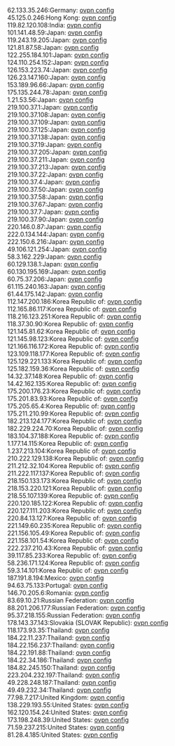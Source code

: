 62.133.35.246:Germany: [ovpn config](vpn/62_133_35_246.ovpn)  
45.125.0.246:Hong Kong: [ovpn config](vpn/45_125_0_246.ovpn)  
119.82.120.108:India: [ovpn config](vpn/119_82_120_108.ovpn)  
101.141.48.59:Japan: [ovpn config](vpn/101_141_48_59.ovpn)  
119.243.19.205:Japan: [ovpn config](vpn/119_243_19_205.ovpn)  
121.81.87.58:Japan: [ovpn config](vpn/121_81_87_58.ovpn)  
122.255.184.101:Japan: [ovpn config](vpn/122_255_184_101.ovpn)  
124.110.254.152:Japan: [ovpn config](vpn/124_110_254_152.ovpn)  
126.153.223.74:Japan: [ovpn config](vpn/126_153_223_74.ovpn)  
126.23.147.160:Japan: [ovpn config](vpn/126_23_147_160.ovpn)  
153.189.96.66:Japan: [ovpn config](vpn/153_189_96_66.ovpn)  
175.135.244.78:Japan: [ovpn config](vpn/175_135_244_78.ovpn)  
1.21.53.56:Japan: [ovpn config](vpn/1_21_53_56.ovpn)  
219.100.37.1:Japan: [ovpn config](vpn/219_100_37_1.ovpn)  
219.100.37.108:Japan: [ovpn config](vpn/219_100_37_108.ovpn)  
219.100.37.109:Japan: [ovpn config](vpn/219_100_37_109.ovpn)  
219.100.37.125:Japan: [ovpn config](vpn/219_100_37_125.ovpn)  
219.100.37.138:Japan: [ovpn config](vpn/219_100_37_138.ovpn)  
219.100.37.19:Japan: [ovpn config](vpn/219_100_37_19.ovpn)  
219.100.37.205:Japan: [ovpn config](vpn/219_100_37_205.ovpn)  
219.100.37.211:Japan: [ovpn config](vpn/219_100_37_211.ovpn)  
219.100.37.213:Japan: [ovpn config](vpn/219_100_37_213.ovpn)  
219.100.37.22:Japan: [ovpn config](vpn/219_100_37_22.ovpn)  
219.100.37.4:Japan: [ovpn config](vpn/219_100_37_4.ovpn)  
219.100.37.50:Japan: [ovpn config](vpn/219_100_37_50.ovpn)  
219.100.37.58:Japan: [ovpn config](vpn/219_100_37_58.ovpn)  
219.100.37.67:Japan: [ovpn config](vpn/219_100_37_67.ovpn)  
219.100.37.7:Japan: [ovpn config](vpn/219_100_37_7.ovpn)  
219.100.37.90:Japan: [ovpn config](vpn/219_100_37_90.ovpn)  
220.146.0.87:Japan: [ovpn config](vpn/220_146_0_87.ovpn)  
222.0.134.144:Japan: [ovpn config](vpn/222_0_134_144.ovpn)  
222.150.6.216:Japan: [ovpn config](vpn/222_150_6_216.ovpn)  
49.106.121.254:Japan: [ovpn config](vpn/49_106_121_254.ovpn)  
58.3.162.229:Japan: [ovpn config](vpn/58_3_162_229.ovpn)  
60.129.138.1:Japan: [ovpn config](vpn/60_129_138_1.ovpn)  
60.130.195.169:Japan: [ovpn config](vpn/60_130_195_169.ovpn)  
60.75.37.206:Japan: [ovpn config](vpn/60_75_37_206.ovpn)  
61.115.240.163:Japan: [ovpn config](vpn/61_115_240_163.ovpn)  
61.44.175.142:Japan: [ovpn config](vpn/61_44_175_142.ovpn)  
112.147.200.186:Korea Republic of: [ovpn config](vpn/112_147_200_186.ovpn)  
112.165.86.117:Korea Republic of: [ovpn config](vpn/112_165_86_117.ovpn)  
118.216.123.251:Korea Republic of: [ovpn config](vpn/118_216_123_251.ovpn)  
118.37.30.90:Korea Republic of: [ovpn config](vpn/118_37_30_90.ovpn)  
121.145.81.62:Korea Republic of: [ovpn config](vpn/121_145_81_62.ovpn)  
121.145.98.123:Korea Republic of: [ovpn config](vpn/121_145_98_123.ovpn)  
121.166.116.172:Korea Republic of: [ovpn config](vpn/121_166_116_172.ovpn)  
123.109.118.177:Korea Republic of: [ovpn config](vpn/123_109_118_177.ovpn)  
125.129.221.133:Korea Republic of: [ovpn config](vpn/125_129_221_133.ovpn)  
125.182.159.36:Korea Republic of: [ovpn config](vpn/125_182_159_36.ovpn)  
14.32.37.148:Korea Republic of: [ovpn config](vpn/14_32_37_148.ovpn)  
14.42.162.135:Korea Republic of: [ovpn config](vpn/14_42_162_135.ovpn)  
175.200.176.23:Korea Republic of: [ovpn config](vpn/175_200_176_23.ovpn)  
175.201.83.93:Korea Republic of: [ovpn config](vpn/175_201_83_93.ovpn)  
175.205.65.4:Korea Republic of: [ovpn config](vpn/175_205_65_4.ovpn)  
175.211.210.99:Korea Republic of: [ovpn config](vpn/175_211_210_99.ovpn)  
182.213.124.177:Korea Republic of: [ovpn config](vpn/182_213_124_177.ovpn)  
182.229.224.70:Korea Republic of: [ovpn config](vpn/182_229_224_70.ovpn)  
183.104.37.188:Korea Republic of: [ovpn config](vpn/183_104_37_188.ovpn)  
1.177.14.115:Korea Republic of: [ovpn config](vpn/1_177_14_115.ovpn)  
1.237.213.104:Korea Republic of: [ovpn config](vpn/1_237_213_104.ovpn)  
210.222.129.138:Korea Republic of: [ovpn config](vpn/210_222_129_138.ovpn)  
211.212.32.104:Korea Republic of: [ovpn config](vpn/211_212_32_104.ovpn)  
211.222.117.137:Korea Republic of: [ovpn config](vpn/211_222_117_137.ovpn)  
218.150.133.173:Korea Republic of: [ovpn config](vpn/218_150_133_173.ovpn)  
218.153.220.121:Korea Republic of: [ovpn config](vpn/218_153_220_121.ovpn)  
218.55.107.139:Korea Republic of: [ovpn config](vpn/218_55_107_139.ovpn)  
220.120.185.122:Korea Republic of: [ovpn config](vpn/220_120_185_122.ovpn)  
220.127.111.203:Korea Republic of: [ovpn config](vpn/220_127_111_203.ovpn)  
220.84.13.127:Korea Republic of: [ovpn config](vpn/220_84_13_127.ovpn)  
221.149.60.235:Korea Republic of: [ovpn config](vpn/221_149_60_235.ovpn)  
221.156.105.49:Korea Republic of: [ovpn config](vpn/221_156_105_49.ovpn)  
221.158.101.54:Korea Republic of: [ovpn config](vpn/221_158_101_54.ovpn)  
222.237.210.43:Korea Republic of: [ovpn config](vpn/222_237_210_43.ovpn)  
39.117.85.233:Korea Republic of: [ovpn config](vpn/39_117_85_233.ovpn)  
58.236.171.124:Korea Republic of: [ovpn config](vpn/58_236_171_124.ovpn)  
59.3.14.101:Korea Republic of: [ovpn config](vpn/59_3_14_101.ovpn)  
187.191.8.194:Mexico: [ovpn config](vpn/187_191_8_194.ovpn)  
94.63.75.133:Portugal: [ovpn config](vpn/94_63_75_133.ovpn)  
146.70.205.6:Romania: [ovpn config](vpn/146_70_205_6.ovpn)  
83.69.10.21:Russian Federation: [ovpn config](vpn/83_69_10_21.ovpn)  
88.201.206.177:Russian Federation: [ovpn config](vpn/88_201_206_177.ovpn)  
95.37.218.155:Russian Federation: [ovpn config](vpn/95_37_218_155.ovpn)  
178.143.37.143:Slovakia (SLOVAK Republic): [ovpn config](vpn/178_143_37_143.ovpn)  
118.173.93.35:Thailand: [ovpn config](vpn/118_173_93_35.ovpn)  
184.22.11.237:Thailand: [ovpn config](vpn/184_22_11_237.ovpn)  
184.22.156.237:Thailand: [ovpn config](vpn/184_22_156_237.ovpn)  
184.22.191.88:Thailand: [ovpn config](vpn/184_22_191_88.ovpn)  
184.22.34.186:Thailand: [ovpn config](vpn/184_22_34_186.ovpn)  
184.82.245.150:Thailand: [ovpn config](vpn/184_82_245_150.ovpn)  
223.204.232.197:Thailand: [ovpn config](vpn/223_204_232_197.ovpn)  
49.228.248.187:Thailand: [ovpn config](vpn/49_228_248_187.ovpn)  
49.49.232.34:Thailand: [ovpn config](vpn/49_49_232_34.ovpn)  
77.98.7.217:United Kingdom: [ovpn config](vpn/77_98_7_217.ovpn)  
138.229.193.55:United States: [ovpn config](vpn/138_229_193_55.ovpn)  
162.120.154.24:United States: [ovpn config](vpn/162_120_154_24.ovpn)  
173.198.248.39:United States: [ovpn config](vpn/173_198_248_39.ovpn)  
71.59.237.215:United States: [ovpn config](vpn/71_59_237_215.ovpn)  
81.28.4.185:United States: [ovpn config](vpn/81_28_4_185.ovpn)  
